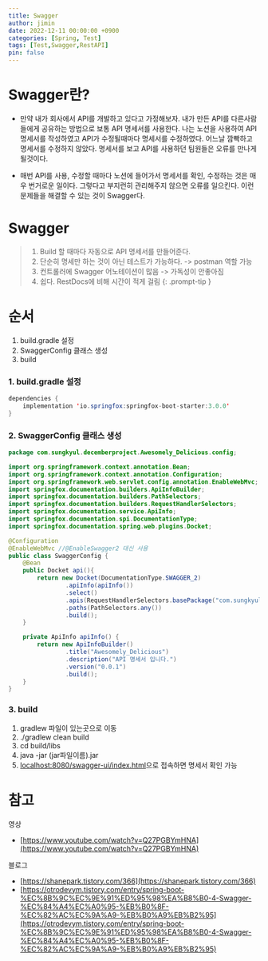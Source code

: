 ```yaml
---
title: Swagger
author: jimin
date: 2022-12-11 00:00:00 +0900
categories: [Spring, Test]
tags: [Test,Swagger,RestAPI]
pin: false
---
```


# Swagger란?

 - 만약 내가 회사에서 API를 개발하고 있다고 가정해보자. 내가 만든 API를 다른사람들에게 공유하는 방법으로 보통 API 명세서를 사용한다. 나는 노션을 사용하여 API 명세서를 작성하였고 API가 수정될때마다 명세서를 수정하였다. 어느날 깜빡하고 명세서를 수정하지 않았다. 명세서를 보고 API를 사용하던 팀원들은 오류를 만나게 될것이다.

 - 매번 API를 사용, 수정할 때마다 노션에 들어가서 명세서를 확인, 수정하는 것은 매우 번거로운 일이다. 그렇다고 부지런히 관리해주지 않으면 오류를 일으킨다. 이런 문제들을 해결할 수 있는 것이 Swagger다.

# Swagger 
> 1. Build 할 때마다 자동으로 API 명세서를 만들어준다.
> 2. 단순히 명세만 하는 것이 아닌 테스트가 가능하다. -> postman 역할 가능
> 3. 컨트롤러에 Swagger 어노테이션이 많음 -> 가독성이 안좋아짐
> 4. 쉽다. RestDocs에 비해 시간이 적게 걸림
{: .prompt-tip }


# 순서
1. build.gradle 설정
2. SwaggerConfig 클래스 생성
3. build


### 1. build.gradle 설정
```java
dependencies {
    implementation 'io.springfox:springfox-boot-starter:3.0.0'
}
```

### 2. SwaggerConfig 클래스 생성
```java
package com.sungkyul.decemberproject.Awesomely_Delicious.config;

import org.springframework.context.annotation.Bean;
import org.springframework.context.annotation.Configuration;
import org.springframework.web.servlet.config.annotation.EnableWebMvc;
import springfox.documentation.builders.ApiInfoBuilder;
import springfox.documentation.builders.PathSelectors;
import springfox.documentation.builders.RequestHandlerSelectors;
import springfox.documentation.service.ApiInfo;
import springfox.documentation.spi.DocumentationType;
import springfox.documentation.spring.web.plugins.Docket;

@Configuration
@EnableWebMvc //@EnableSwagger2 대신 사용
public class SwaggerConfig {
    @Bean
    public Docket api(){
        return new Docket(DocumentationType.SWAGGER_2)
                .apiInfo(apiInfo())
                .select()
                .apis(RequestHandlerSelectors.basePackage("com.sungkyul.decemberproject.Awesomely_Delicious"))
                .paths(PathSelectors.any())
                .build();
    }

    private ApiInfo apiInfo() {
        return new ApiInfoBuilder()
                .title("Awesomely_Delicious")
                .description("API 명세서 입니다.")
                .version("0.0.1")
                .build();
    }
}
```

### 3. build
 1. gradlew 파일이 있는곳으로 이동
 2. ./gradlew clean build
 3. cd build/libs
 4. java -jar (jar파일이름).jar
 5. [localhost:8080/swagger-ui/index.html](localhost:8080/swagger-ui/index.html)으로 접속하면 명세서 확인 가능

# 참고

영상
 - [https://www.youtube.com/watch?v=Q27PGBYmHNA](https://www.youtube.com/watch?v=Q27PGBYmHNA)

블로그
 - [https://shanepark.tistory.com/366](https://shanepark.tistory.com/366)
 - [https://otrodevym.tistory.com/entry/spring-boot-%EC%8B%9C%EC%9E%91%ED%95%98%EA%B8%B0-4-Swagger-%EC%84%A4%EC%A0%95-%EB%B0%8F-%EC%82%AC%EC%9A%A9-%EB%B0%A9%EB%B2%95](https://otrodevym.tistory.com/entry/spring-boot-%EC%8B%9C%EC%9E%91%ED%95%98%EA%B8%B0-4-Swagger-%EC%84%A4%EC%A0%95-%EB%B0%8F-%EC%82%AC%EC%9A%A9-%EB%B0%A9%EB%B2%95)